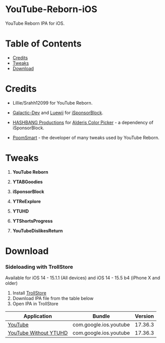 # YouTube-Reborn-iOS
YouTube Reborn IPA for iOS.

# Table of Contents

* [Credits](#credits)
* [Tweaks](#tweaks)
* [Download](#download)

# Credits

- Lillie/Srahh12099 for YouTube Reborn.

- [Galactic-Dev](https://github.com/Galactic-Dev) and [Luewii](https://github.com/Luewii) for [iSponsorBlock](https://github.com/Galactic-Dev/iSponsorBlock).

- [HASHBANG Productions](https://github.com/hbang) for [Alderis Color Picker](https://github.com/hbang/Alderis) - a dependency of iSponsorBlock.

- [PoomSmart](https://twitter.com/poomsmart) - the developer of many tweaks used by YouTube Reborn.


# Tweaks

1. **YouTube Reborn**

2. **YTABGoodies**

3. **iSponsorBlock**

4. **YTReExplore** 

5. **YTUHD** 

6. **YTShortsProgress** 

7. **YouTubeDislikesReturn** 


# Download


### Sideloading with TrollStore

Available for iOS 14 - 15.1.1 (All devices) and iOS 14 - 15.5 b4 (iPhone X and older)

1. Install [TrollStore](https://github.com/opa334/TrollStore)
2. Download IPA file from the table below
3. Open IPA in TrollStore

| Application | Bundle | Version |
| ------------------ |:---------:|:------:|
| [YouTube](https://github.com/sadiqrazasyed/YouTube-Reborn-iOS/releases/download/latest/YouTube-Reborn-17.36.3.ipa) | com.google.ios.youtube | 17.36.3 |
| [YouTube Without YTUHD](https://github.com/sadiqrazasyed/YouTube-Reborn-iOS/releases/download/latest/YouTube-Reborn-17.36.3-No-YTUHD.ipa) | com.google.ios.youtube | 17.36.3 |
